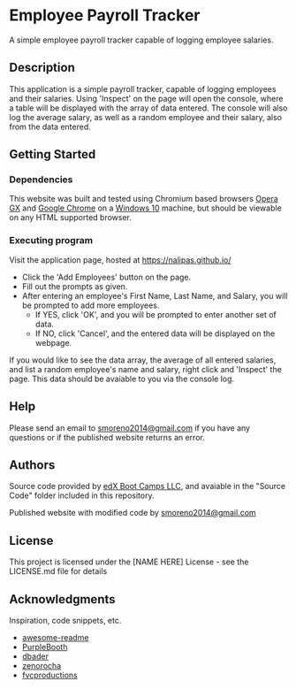 # Employee Payroll Tracker

A simple employee payroll tracker capable of logging employee salaries.

## Description

This application is a simple payroll tracker, capable of logging employees and their salaries. Using 'Inspect' on the page will open the console, where a table will be displayed with the array of data entered. The console will also log the average salary, as well as a random employee and their salary, also from the data entered.

## Getting Started

### Dependencies

This website was built and tested using Chromium based browsers <a href="https://www.opera.com/gx">Opera GX</a> and <a href="(https://www.google.com/chrome/">Google Chrome</a> on a <a href="https://www.microsoft.com/en-us/software-download/windows10%20">Windows 10</a> machine, but should be viewable on any HTML supported browser.

### Executing program

Visit the application page, hosted at <a href="https://nalipas.github.io/">https://nalipas.github.io/</a>

* Click the 'Add Employees' button on the page.
* Fill out the prompts as given.
* After entering an employee's First Name, Last Name, and Salary, you will be prompted to add more employees.
    * If YES, click 'OK', and you will be prompted to enter another set of data.
    * If NO, click 'Cancel', and the entered data will be displayed on the webpage.

If you would like to see the data array, the average of all entered salaries, and list a random employee's name and salary, right click and 'Inspect' the page. This data should be avaiable to you via the console log. 


## Help

Please send an email to [smoreno2014\@gmail.com](mailto:smoreno2014@gmail.com?subject=Help) if you have any questions or if the published website returns an error.

## Authors

Source code provided by [edX Boot Camps LLC](https://www.edx.org/boot-camps), and avaiable in the "Source Code" folder included in this repository.

Published website with modified code by [smoreno2014\@gmail.com](mailto:smoreno2014@gmail.com?subject=Help)


## License

This project is licensed under the [NAME HERE] License - see the LICENSE.md file for details

## Acknowledgments

Inspiration, code snippets, etc.
* [awesome-readme](https://github.com/matiassingers/awesome-readme)
* [PurpleBooth](https://gist.github.com/PurpleBooth/109311bb0361f32d87a2)
* [dbader](https://github.com/dbader/readme-template)
* [zenorocha](https://gist.github.com/zenorocha/4526327)
* [fvcproductions](https://gist.github.com/fvcproductions/1bfc2d4aecb01a834b46)
